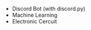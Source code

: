 <!---
Kentuc322/Kentuc322 is a ✨ special ✨ repository because its `README.md` (this file) appears on your GitHub profile.
You can click the Preview link to take a look at your changes.
--->
- Discord Bot (with discord.py)
- Machine Learning
- Electronic Cercuit
